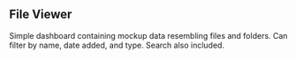 ## File Viewer

Simple dashboard containing mockup data resembling files and folders. Can filter by name, date added, and type. Search also included.
